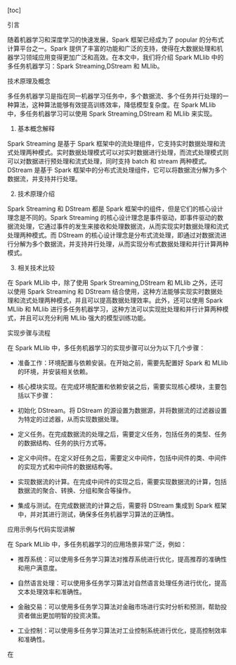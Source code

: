 
[toc]                    
                
                
引言

随着机器学习和深度学习的快速发展，Spark 框架已经成为了 popular 的分布式计算平台之一。Spark 提供了丰富的功能和广泛的支持，使得在大数据处理和机器学习领域应用变得更加广泛和高效。在本文中，我们将介绍 Spark MLlib 中的多任务机器学习：Spark Streaming,DStream 和 MLlib。

技术原理及概念

多任务机器学习是指在同一机器学习任务中，多个数据流、多个任务并行处理的一种算法，这种算法能够有效提高训练效率，降低模型复杂度。在 Spark MLlib 中，多任务机器学习可以使用 Spark Streaming,DStream 和 MLlib 来实现。

1. 基本概念解释

Spark Streaming 是基于 Spark 框架中的流处理组件，它支持实时数据处理和流式处理两种模式。实时数据处理模式可以对实时数据进行处理，而流式处理模式则可以对数据进行预处理和流式处理，同时支持 batch 和 stream 两种模式。DStream 是基于 Spark 框架中的分布式流处理组件，它可以将数据流分解为多个数据流，并支持并行处理。

2. 技术原理介绍

Spark Streaming 和 DStream 都是 Spark 框架中的组件，但是它们的核心设计理念是不同的。Spark Streaming 的核心设计理念是事件驱动，即事件驱动的数据流处理，它通过事件的发生来接收和处理数据流，从而实现实时数据处理和流式处理两种模式。而 DStream 的核心设计理念是分布式流处理，即通过对数据流进行分解为多个数据流，并支持并行处理，从而实现分布式数据处理和并行计算两种模式。

3. 相关技术比较

在 Spark MLlib 中，除了使用 Spark Streaming,DStream 和 MLlib 之外，还可以使用 Spark Streaming 和 DStream 结合使用，这种方法能够实现实时数据处理和流式处理两种模式，并且可以提高数据处理效率。此外，还可以使用 Spark MLlib 和 MLlib 进行多任务机器学习，这种方法可以实现批处理和并行计算两种模式，并且可以充分利用 MLlib 强大的模型训练功能。

实现步骤与流程

在 Spark MLlib 中，多任务机器学习的实现步骤可以分为以下几个步骤：

- 准备工作：环境配置与依赖安装。在开始之前，需要先配置好 Spark 和 MLlib 的环境，并安装相关依赖。

- 核心模块实现。在完成环境配置和依赖安装之后，需要实现核心模块，主要包括以下步骤：

- 初始化 DStream。将 DStream 的源设置为数据源，并将数据流的过滤器设置为特定的过滤器，从而实现数据处理。

- 定义任务。在完成数据流的处理之后，需要定义任务，包括任务的类型、任务的数据结构、任务的执行方式等。

- 定义中间件。在定义好任务之后，需要定义中间件，包括中间件的类、中间件的实现方式和中间件的数据结构等。

- 实现数据流的计算。在完成中间件的实现之后，需要实现数据流的计算，包括数据流的聚合、转换、分组和聚合等操作。

- 集成与测试。在完成数据流的计算之后，需要将 DStream 集成到 Spark 框架中，并对其进行测试，确保多任务机器学习算法的正确性。

应用示例与代码实现讲解

在 Spark MLlib 中，多任务机器学习的应用场景非常广泛，例如：

- 推荐系统：可以使用多任务学习算法对推荐系统进行优化，提高推荐的准确性和用户满意度。

- 自然语言处理：可以使用多任务学习算法对自然语言处理任务进行优化，提高文本处理效率和准确性。

- 金融交易：可以使用多任务学习算法对金融市场进行实时分析和预测，帮助投资者做出更加明智的投资决策。

- 工业控制：可以使用多任务学习算法对工业控制系统进行优化，提高控制效率和准确性。

在

